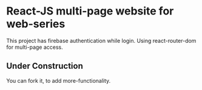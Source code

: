 # React-JS multi-page website for web-series

This project has firebase authentication while login. Using react-router-dom for multi-page access.

## Under Construction

You can fork it, to add more-functionality.
